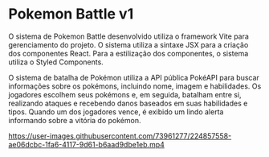 # Pokemon Battle v1

O sistema de Pokemon Battle desenvolvido utiliza o framework Vite para gerenciamento do projeto.
O sistema utiliza a sintaxe JSX para a criação dos componentes React.
Para a estilização dos componentes, o sistema utiliza o Styled Components.

O sistema de batalha de Pokémon utiliza a API pública PokéAPI para buscar informações sobre os pokémons, incluindo nome, imagem e habilidades. Os jogadores escolhem seus pokémons e, em seguida, batalham entre si, realizando ataques e recebendo danos baseados em suas habilidades e tipos. Quando um dos jogadores vence, é exibido um lindo alerta informando sobre a vitória do pokémon.

https://user-images.githubusercontent.com/73961277/224857558-ae06dcbc-1fa6-4117-9d61-b6aad9dbe1eb.mp4

